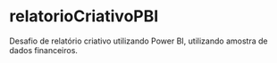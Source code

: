 # relatorioCriativoPBI
Desafio de relatório criativo utilizando Power BI, utilizando amostra de dados financeiros.
